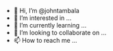 - 👋 Hi, I’m @johntambala
- 👀 I’m interested in ...
- 🌱 I’m currently learning ...
- 💞️ I’m looking to collaborate on ...
- 📫 How to reach me ...

<!---
johntambala/johntambala is a ✨ special ✨ repository because its `README.md` (this file) appears on your GitHub profile.
You can click the Preview link to take a look at your changes.
--->
